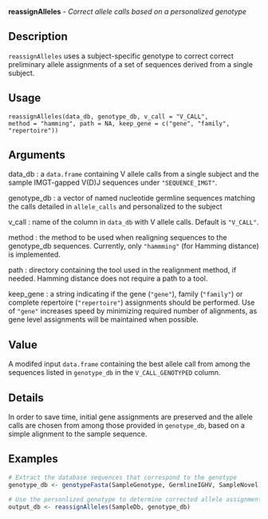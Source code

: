 **reassignAlleles** - *Correct allele calls based on a personalized genotype*

Description
--------------------

`reassignAlleles` uses a subject-specific genotype to correct
correct preliminary allele assignments of a set of sequences derived
from a single subject.


Usage
--------------------
```
reassignAlleles(data_db, genotype_db, v_call = "V_CALL",
method = "hamming", path = NA, keep_gene = c("gene", "family",
"repertoire"))
```

Arguments
-------------------

data_db
:   a `data.frame` containing V allele calls from a
single subject and the sample IMGT-gapped V(D)J sequences under
`"SEQUENCE_IMGT"`.

genotype_db
:   a vector of named nucleotide germline sequences
matching the calls detailed in `allele_calls`
and personalized to the subject

v_call
:   name of the column in `data_db` with V allele
calls. Default is `"V_CALL"`.

method
:   the method to be used when realigning sequences to
the genotype_db sequences. Currently, only `"hammming"`
(for Hamming distance) is implemented.

path
:   directory containing the tool used in the
realignment method, if needed. Hamming distance does
not require a path to a tool.

keep_gene
:   a string indicating if the gene (`"gene"`), 
family (`"family"`) or complete repertoire
(`"repertoire"`) assignments should be performed. 
Use of `"gene"` increases speed by minimizing required number of 
alignments, as gene level assignments will be maintained when possible.




Value
-------------------

A modifed input `data.frame` containing the best allele call from 
among the sequences listed in `genotype_db` in the 
`V_CALL_GENOTYPED` column.


Details
-------------------

In order to save time, initial gene assignments are preserved and
the allele calls are chosen from among those provided in `genotype_db`,
based on a simple alignment to the sample sequence.



Examples
-------------------

```R
# Extract the database sequences that correspond to the genotype
genotype_db <- genotypeFasta(SampleGenotype, GermlineIGHV, SampleNovel)

# Use the personlized genotype to determine corrected allele assignments
output_db <- reassignAlleles(SampleDb, genotype_db)
```




